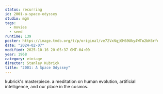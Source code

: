 ```yaml
---
status: recurring
id: 2001-a-space-odyssey
studio: mgm
tags:
  - movies
  - seed
runtime: 139
poster: https://image.tmdb.org/t/p/original/ve72VxNqjGM69Uky4WTo2bK6rfq.jpg
date: "2024-02-07"
modified: 2025-10-16 20:05:37 GMT-04:00
year: 1968
category: vintage
director: Stanley Kubrick
title: "2001: A Space Odyssey"
---
```


kubrick's masterpiece. a meditation on human evolution, artificial intelligence, and our place in the cosmos.
